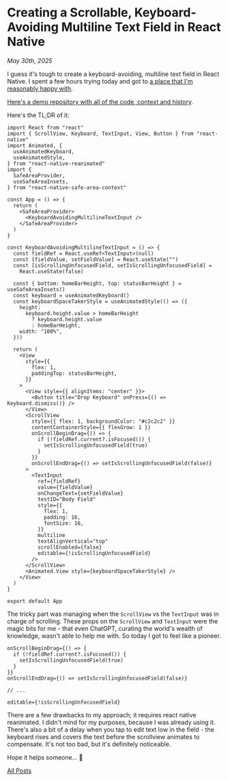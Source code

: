 # Creating a Scrollable, Keyboard-Avoiding Multiline Text Field in React Native

_May 30th, 2025_

I guess it's tough to create a keyboard-avoiding, multiline text field in React Native. I spent a few hours trying today and got to [a place that I'm reasonably happy with][1].

[Here's a demo repository with all of the code, context and history][2].

Here's the TL;DR of it:

```tsx
import React from "react"
import { ScrollView, Keyboard, TextInput, View, Button } from "react-native"
import Animated, {
  useAnimatedKeyboard,
  useAnimatedStyle,
} from "react-native-reanimated"
import {
  SafeAreaProvider,
  useSafeAreaInsets,
} from "react-native-safe-area-context"

const App = () => {
  return (
    <SafeAreaProvider>
      <KeyboardAvoidingMultilineTextInput />
    </SafeAreaProvider>
  )
}

const KeyboardAvoidingMultilineTextInput = () => {
  const fieldRef = React.useRef<TextInput>(null)
  const [fieldValue, setFieldValue] = React.useState("")
  const [isScrollingUnfocusedField, setIsScrollingUnfocusedField] =
    React.useState(false)

  const { bottom: homeBarHeight, top: statusBarHeight } = useSafeAreaInsets()
  const keyboard = useAnimatedKeyboard()
  const keyboardSpaceTakerStyle = useAnimatedStyle(() => ({
    height:
      keyboard.height.value > homeBarHeight
        ? keyboard.height.value
        : homeBarHeight,
    width: "100%",
  }))

  return (
    <View
      style={{
        flex: 1,
        paddingTop: statusBarHeight,
      }}
    >
      <View style={{ alignItems: "center" }}>
        <Button title="Drop Keyboard" onPress={() => Keyboard.dismiss()} />
      </View>
      <ScrollView
        style={{ flex: 1, backgroundColor: "#c2c2c2" }}
        contentContainerStyle={{ flexGrow: 1 }}
        onScrollBeginDrag={() => {
          if (!fieldRef.current?.isFocused()) {
            setIsScrollingUnfocusedField(true)
          }
        }}
        onScrollEndDrag={() => setIsScrollingUnfocusedField(false)}
      >
        <TextInput
          ref={fieldRef}
          value={fieldValue}
          onChangeText={setFieldValue}
          testID="Body Field"
          style={{
            flex: 1,
            padding: 16,
            fontSize: 16,
          }}
          multiline
          textAlignVertical="top"
          scrollEnabled={false}
          editable={!isScrollingUnfocusedField}
        />
      </ScrollView>
      <Animated.View style={keyboardSpaceTakerStyle} />
    </View>
  )
}

export default App
```

The tricky part was managing when the `ScrollView` vs the `TextInput` was in charge of scrolling. These props on the `ScrollView` and `TextInput` were the magic bits for me - that even ChatGPT, curating the world's wealth of knowledge, wasn't able to help me with. So today I got to feel like a pioneer.

```tsx
onScrollBeginDrag={() => {
  if (!fieldRef.current?.isFocused()) {
    setIsScrollingUnfocusedField(true)
  }
}}
onScrollEndDrag={() => setIsScrollingUnfocusedField(false)}

// ...

editable={!isScrollingUnfocusedField}
```

There are a few drawbacks to my approach; it requires react native reanimated. I didn't mind for my purposes, because I was already using it. There's also a bit of a delay when you tap to edit text low in the field - the keyboard rises and covers the text before the scrollview animates to compensate. It's not too bad, but it's definitely noticeable.

Hope it helps someone... 🙏

[All Posts](/README.md)

[1]: /posts/assets/2025-05-30-creating-a-scrollable-keyboard-avoiding-multiline-text-field-in-react-native/demo-video.mp4
[2]: https://github.com/pachun/scrollable-multiline-RN-text-input
